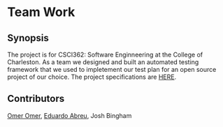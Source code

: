 # Team Work
## Synopsis
The project is for CSCI362: Software Enginneering at the College of Charleston. As a team we designed and built an automated testing framework that we used to impletement our test plan for an open source project of our choice. The project specifications are [HERE](http://www.cs.cofc.edu/~bowring/classes/csci%20362/fall%202017/team%20project/TeamProjectsSpecifications.pdf).

## Contributors
[Omer Omer](https://www.linkedin.com/in/omer-omer-968785104/), [Eduardo Abreu](https://www.linkedin.com/in/itsedu/), Josh Bingham
